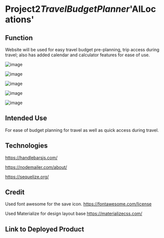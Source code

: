 # Project2*TravelBudgetPlanner*'AlLocations'

## Function

Website will be used for easy travel budget pre-planning, trip access during travel; also has added calendar and calculator features for ease of use.

![image](/assets/pic_Readme/index.jpg)

![image](/assets/pic_Readme/newTrip.jpg)

![image](/assets/pic_Readme/activeTrip.jpg)

![image](/assets/pic_Readme/pastTrip.jpg)

![image](/assets/pic_Readme/calendar.jpg)

## Intended Use

For ease of budget planning for travel as well as quick access during travel.

## Technologies

https://handlebarsjs.com/

https://nodemailer.com/about/

https://sequelize.org/

## Credit

Used font awesome for the save icon.
https://fontawesome.com/license

Used Materialize for design layout base
https://materializecss.com/

## Link to Deployed Product
